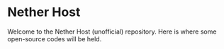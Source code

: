 # Nether Host
Welcome to the Nether Host (unofficial) repository. Here is where some open-source codes will be held.
